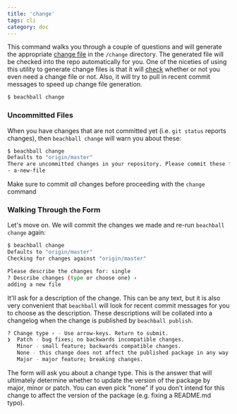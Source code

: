 ```yaml
---
title: 'change'
tags: cli
category: doc
---
```


This command walks you through a couple of questions and will generate the appropriate [change file](../change-files) in the `/change` directory. The generated file will be checked into the repo automatically for you. One of the niceties of using this utility to generate change files is that it will [check](./check) whether or not you even need a change file or not. Also, it will try to pull in recent commit messages to speed up change file generation.

```bash
$ beachball change
```

### Uncommitted Files

When you have changes that are not committed yet (i.e. `git status` reports changes), then `beachball change` will warn you about these:

```bash
$ beachball change
Defaults to "origin/master"
There are uncommitted changes in your repository. Please commit these files first:
- a-new-file
```

Make sure to commit _all_ changes before proceeding with the `change` command

### Walking Through the Form

Let's move on. We will commit the changes we made and re-run `beachball change` again:

```bash
$ beachball change
Defaults to "origin/master"
Checking for changes against "origin/master"

Please describe the changes for: single
? Describe changes (type or choose one) ›
adding a new file
```

It'll ask for a description of the change. This can be any text, but it is also very convenient that `beachball` will look for recent commit messages for you to choose as the description. These descriptions will be collated into a changelog when the change is published by `beachball publish`.

```bash
? Change type › - Use arrow-keys. Return to submit.
❯  Patch - bug fixes; no backwards incompatible changes.
   Minor - small feature; backwards compatible changes.
   None - this change does not affect the published package in any way.
   Major - major feature; breaking changes.
```

The form will ask you about a change type. This is the answer that will ultimately determine whether to update the version of the package by major, minor or patch. You can even pick "none" if you don't intend for this change to affect the version of the package (e.g. fixing a README.md typo).
